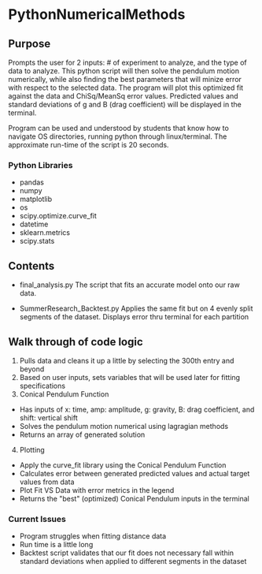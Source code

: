 # PythonNumericalMethods

## Purpose

Prompts the user for 2 inputs: # of experiment to analyze, and the type of data to analyze. This python script will then solve the pendulum motion numerically, while also finding the best parameters that will minize error with respect to the selected data. The program will plot this optimized fit against the data and ChiSq/MeanSq error values. Predicted values and standard deviations of g and B (drag coefficient) will be displayed in the terminal.

Program can be used and understood by students that know how to navigate OS directories, running python through linux/terminal. The approximate run-time of the script is 20 seconds. 

### Python Libraries
- pandas
- numpy
- matplotlib
- os
- scipy.optimize.curve_fit
- datetime
- sklearn.metrics
- scipy.stats


## Contents
- final_analysis.py 
The script that fits an accurate model onto our raw data.

- SummerResearch_Backtest.py
Applies the same fit but on 4 evenly split segments of the dataset. Displays error thru terminal for each partition


## Walk through of code logic
1) Pulls data and cleans it up a little by selecting the 300th entry and beyond
2) Based on user inputs, sets variables that will be used later for fitting specifications
3) Conical Pendulum Function
- Has inputs of x: time, amp: amplitude, g: gravity, B: drag coefficient, and shift: vertical shift
- Solves the pendulum motion numerical using lagragian methods
- Returns an array of generated solution
4) Plotting
- Apply the curve_fit library using the Conical Pendulum Function
- Calculates error between generated predicted values and actual target values from data
- Plot Fit VS Data with error metrics in the legend
- Returns the "best" (optimized) Conical Pendulum inputs in the terminal

### Current Issues
- Program struggles when fitting distance data
- Run time is a little long
- Backtest script validates that our fit does not necessary fall within standard deviations when applied to different segments in the dataset
